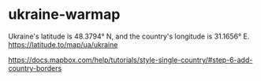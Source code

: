 # ukraine-warmap

Ukraine's latitude is 48.3794° N, and the country's longitude is 31.1656° E.
https://latitude.to/map/ua/ukraine

https://docs.mapbox.com/help/tutorials/style-single-country/#step-6-add-country-borders

   <div id="map"></div>